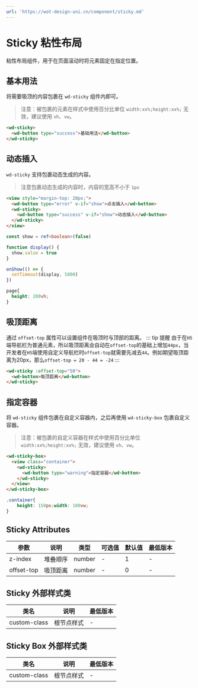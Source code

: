 ```yaml
---
url: 'https://wot-design-uni.cn/component/sticky.md'
---
```

# Sticky 粘性布局

粘性布局组件，用于在页面滚动时将元素固定在指定位置。

## 基本用法

将需要吸顶的内容包裹在 `wd-sticky` 组件内即可。

> 注意：被包裹的元素在样式中使用百分比单位 `width:xx%;height:xx%;` 无效，建议使用 `vh`、`vw`。

```html
<wd-sticky>
  <wd-button type="success">基础用法</wd-button>
</wd-sticky>
```

## 动态插入

`wd-sticky` 支持包裹动态生成的内容。

> 注意包裹动态生成的内容时，内容的宽高不小于 `1px`

```html
<view style="margin-top: 20px;">
  <wd-button type="error" v-if="show">点击插入</wd-button>
  <wd-sticky>
    <wd-button type="success" v-if="show">动态插入</wd-button>
  </wd-sticky>
</view>
```

```typescript
const show = ref<boolean>(false)

function display() {
  show.value = true
}

onShow(() => {
  setTimeout(display, 5000)
})

```

```scss
page{
  height: 200vh;
}
```

## 吸顶距离

通过 `offset-top` 属性可以设置组件在吸顶时与顶部的距离。
::: tip 提醒
由于在`H5`端导航栏为普通元素，所以吸顶距离会自动在`offset-top`的基础上增加`44px`，当开发者在`H5`端使用自定义导航栏时`offset-top`就需要先减去`44`。例如期望吸顶距离为20px，那么`offset-top = 20 - 44 = -24`
:::

```html
<wd-sticky :offset-top="50">
  <wd-button>吸顶距离</wd-button>
</wd-sticky>
```

## 指定容器

将 `wd-sticky` 组件包裹在自定义容器内，之后再使用 `wd-sticky-box` 包裹自定义容器。

> 注意：被包裹的自定义容器在样式中使用百分比单位 `width:xx%;height:xx%;` 无效，建议使用 `vh`、`vw`。

```html
<wd-sticky-box>
  <view class="container">
    <wd-sticky>
      <wd-button type="warning">指定容器</wd-button>
    </wd-sticky>
  </view>
</wd-sticky-box>
```

```scss
.container{
    height: 150px;width: 100vw;
}
```

## Sticky Attributes

| 参数 | 说明 | 类型 | 可选值 | 默认值 | 最低版本 |
|-----|------|-----|-------|-------|--------|
| z-index | 堆叠顺序 | number | - | 1 | - |
| offset-top | 吸顶距离 | number | - | 0 | - |

## Sticky 外部样式类

| 类名 | 说明 | 最低版本 |
|-----|------|--------|
| custom-class | 根节点样式 | - |

## Sticky Box 外部样式类

| 类名 | 说明 | 最低版本 |
|-----|------|--------|
| custom-class | 根节点样式 | - |
